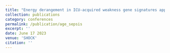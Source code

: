 ```yaml
---
title: "Energy derangement in ICU-acquired weakness gene signatures appeared in older age group in critically ill patients with suspected infection"
collection: publications
category: conferences
permalink: /publication/age_sepsis
excerpt: ''
date: June 17 2023
venue: 'SHOCK'
citation: ''
---
```


